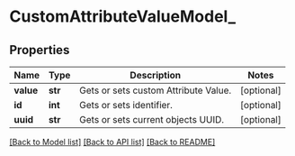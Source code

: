# CustomAttributeValueModel_

## Properties
Name | Type | Description | Notes
------------ | ------------- | ------------- | -------------
**value** | **str** | Gets or sets custom Attribute Value. | [optional] 
**id** | **int** | Gets or sets identifier. | [optional] 
**uuid** | **str** | Gets or sets current objects UUID. | [optional] 

[[Back to Model list]](../README.md#documentation-for-models) [[Back to API list]](../README.md#documentation-for-api-endpoints) [[Back to README]](../README.md)


